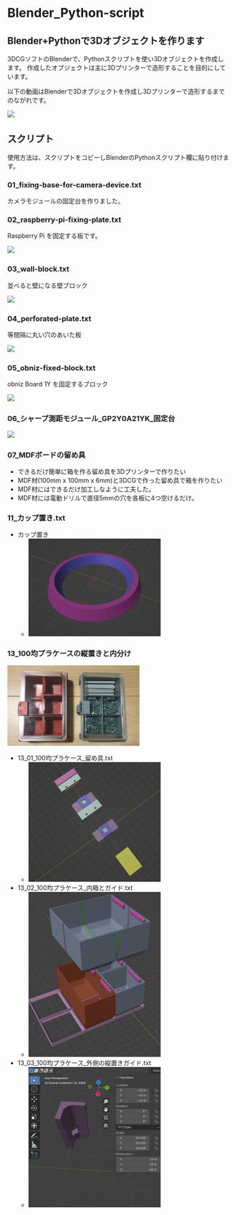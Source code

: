 # Blender_Python-script

## Blender+Pythonで3Dオブジェクトを作ります

3DCGソフトのBlenderで、Pythonスクリプトを使い3Dオブジェクトを作成します。
作成したオブジェクトは主に3Dプリンターで造形することを目的にしています。

以下の動画はBlenderで3Dオブジェクトを作成し3Dプリンターで造形するまでのながれです。

[![](https://img.youtube.com/vi/-drzycYZWME/0.jpg)](https://www.youtube.com/watch?v=-drzycYZWME)

## スクリプト

使用方法は、スクリプトをコピーしBlenderのPythonスクリプト欄に貼り付けます。

### 01_fixing-base-for-camera-device.txt

カメラモジュールの固定台を作りました。

### 02_raspberry-pi-fixing-plate.txt

Raspberry Pi を固定する板です。

[![](https://img.youtube.com/vi/P0PMpqHBn6A/0.jpg)](https://www.youtube.com/watch?v=P0PMpqHBn6A)

### 03_wall-block.txt

並べると壁になる壁ブロック

[![](https://img.youtube.com/vi/JA5SUrXDHaU/0.jpg)](https://www.youtube.com/watch?v=JA5SUrXDHaU)

### 04_perforated-plate.txt

等間隔に丸い穴のあいた板

[![](https://img.youtube.com/vi/N5YkuJW_tWA/0.jpg)](https://www.youtube.com/watch?v=N5YkuJW_tWA)

### 05_obniz-fixed-block.txt

obniz Board 1Y を固定するブロック

[![](https://img.youtube.com/vi/69W80aoWBDo/0.jpg)](https://www.youtube.com/watch?v=69W80aoWBDo)

### 06_シャープ測距モジュール_GP2Y0A21YK_固定台

[![](https://img.youtube.com/vi/OLfkQzVu7Ro/0.jpg)](https://www.youtube.com/watch?v=OLfkQzVu7Ro)


### 07_MDFボードの留め具

- できるだけ簡単に箱を作る留め具を3Dプリンターで作りたい
- MDF材(100mm x 100mm x 6mm)と3DCGで作った留め具で箱を作りたい
- MDF材にはできるだけ加工しなように工夫した。
- MDF材には電動ドリルで直径5mmの穴を各板に4つ空けるだけ。


### 11_カップ置き.txt

- カップ置き
    - <img src="./parts/11_cupholder.png" width="300">

### 13_100均プラケースの縦置きと内分け

<img src="./parts/13_00_01.png" width="300">

- 13_01_100均プラケース_留め具.txt
    - <img src="./parts/13_01_01.png" width="300">
- 13_02_100均プラケース_内箱とガイド.txt
    - <img src="./parts/13_02_01.png" width="300">
- 13_03_100均プラケース_外側の縦置きガイド.txt
    - <img src="./parts/13_03_01.png" width="300">
